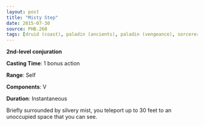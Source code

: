 ```yaml
---
layout: post
title: "Misty Step"
date: 2015-07-30
source: PHB.260
tags: [druid (coast), paladin (ancients), paladin (vengeance), sorcerer, warlock, wizard, level2]
---
```


**2nd-level conjuration**

**Casting Time**: 1 bonus action

**Range**: Self

**Components**: V

**Duration**: Instantaneous

Briefly surrounded by silvery mist, you teleport up to 30 feet to an unoccupied space that you can see.
